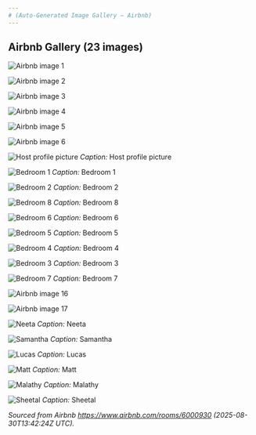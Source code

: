 ```yaml
---
# (Auto‑Generated Image Gallery — Airbnb)
---
```


## Airbnb Gallery (23 images)

![Airbnb image 1](1822-pine/images/web/airbnb/airbnb_00.jpg)


![Airbnb image 2](1822-pine/images/web/airbnb/airbnb_01.jpg)


![Airbnb image 3](1822-pine/images/web/airbnb/airbnb_02.jpg)


![Airbnb image 4](1822-pine/images/web/airbnb/airbnb_03.jpg)


![Airbnb image 5](1822-pine/images/web/airbnb/airbnb_04.jpg)


![Airbnb image 6](1822-pine/images/web/airbnb/airbnb_05.jpg)


![Host profile picture](1822-pine/images/web/airbnb/airbnb_06.jpg)
_Caption:_ Host profile picture


![Bedroom 1](1822-pine/images/web/airbnb/airbnb_07.jpg)
_Caption:_ Bedroom 1


![Bedroom 2](1822-pine/images/web/airbnb/airbnb_08.jpg)
_Caption:_ Bedroom 2


![Bedroom 8](1822-pine/images/web/airbnb/airbnb_09.jpg)
_Caption:_ Bedroom 8


![Bedroom 6](1822-pine/images/web/airbnb/airbnb_10.jpg)
_Caption:_ Bedroom 6


![Bedroom 5](1822-pine/images/web/airbnb/airbnb_11.jpg)
_Caption:_ Bedroom 5


![Bedroom 4](1822-pine/images/web/airbnb/airbnb_12.jpg)
_Caption:_ Bedroom 4


![Bedroom 3](1822-pine/images/web/airbnb/airbnb_13.jpg)
_Caption:_ Bedroom 3


![Bedroom 7](1822-pine/images/web/airbnb/airbnb_14.jpg)
_Caption:_ Bedroom 7


![Airbnb image 16](1822-pine/images/web/airbnb/airbnb_15.jpg)


![Airbnb image 17](1822-pine/images/web/airbnb/airbnb_16.jpg)


![Neeta](1822-pine/images/web/airbnb/airbnb_17.jpg)
_Caption:_ Neeta


![Samantha](1822-pine/images/web/airbnb/airbnb_18.jpg)
_Caption:_ Samantha


![Lucas](1822-pine/images/web/airbnb/airbnb_19.jpg)
_Caption:_ Lucas


![Matt](1822-pine/images/web/airbnb/airbnb_20.jpg)
_Caption:_ Matt


![Malathy](1822-pine/images/web/airbnb/airbnb_21.jpg)
_Caption:_ Malathy


![Sheetal](1822-pine/images/web/airbnb/airbnb_22.jpg)
_Caption:_ Sheetal



_Sourced from Airbnb https://www.airbnb.com/rooms/6000930 (2025-08-30T13:42:24Z UTC)._